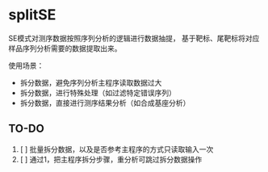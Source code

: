 # splitSE

SE模式对测序数据按照序列分析的逻辑进行数据抽提，
基于靶标、尾靶标将对应样品序列分析需要的数据提取出来。

使用场景：
- 拆分数据，避免序列分析主程序读取数据过大
- 拆分数据，进行特殊处理（如过滤特定错误序列）
- 拆分数据，直接进行测序结果分析（如合成基座分析）

## TO-DO

1. [ ] 批量拆分数据，以及是否参考主程序的方式只读取输入一次
2. [ ] 通过1，把主程序拆分步骤，重分析可跳过拆分数据操作